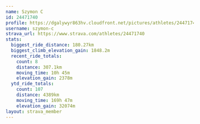 ```yaml
---
name: Szymon C
id: 24471740
profile: https://dgalywyr863hv.cloudfront.net/pictures/athletes/24471740/7213253/3/large.jpg
username: szymon-c
strava_url: https://www.strava.com/athletes/24471740
stats:
  biggest_ride_distance: 180.27km
  biggest_climb_elevation_gain: 1848.2m
  recent_ride_totals:
    count: 8
    distance: 307.1km
    moving_time: 10h 45m
    elevation_gain: 2378m
  ytd_ride_totals:
    count: 107
    distance: 4389km
    moving_time: 169h 47m
    elevation_gain: 32074m
layout: strava_member
--- 
```

